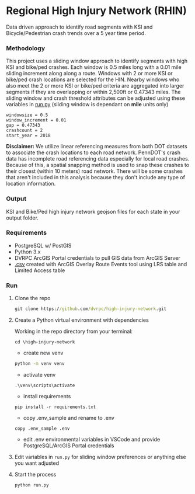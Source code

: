 # Regional High Injury Network (RHIN)
Data driven approach to identify road segments with KSI and Bicycle/Pedestrian crash trends over a 5 year time period.

### Methodology
This project uses a sliding window approach to identify segments with high KSI and bike/ped crashes.  Each window is 0.5 miles long with a 0.01 mile sliding increment along along a route.
Windows with 2 or more KSI or bike/ped crash locations are selected for the HIN.  Nearby windows who also meet the 2 or more KSI or bike/ped criteria are aggregated into larger segments if they are overlapping or within 2,500ft or 0.47343 miles.  The sliding window and crash threshold attributes can be adjusted using these variables in [run.py](run.py) (sliding window is dependant on **mile** units only)

```
windowsize = 0.5 
window_increment = 0.01 
gap = 0.47343 
crashcount = 2
start_year = 2018
```

**Disclaimer:**
We utilize linear referencing measures from both DOT datasets to associate the crash locations to each road network.  PennDOT's crash data has incomplete road referencing data especially for local road crashes.  Because of this, a spatial snapping method is used to snap these crashes to their closest (within 10 meters) road network.  There will be some crashes that aren't included in this analysis because they don't include any type of location information.

### Output 
KSI and Bike/Ped high injury network geojson files for each state in your output folder.

### Requirements
- PostgreSQL w/ PostGIS
- Python 3.x
- DVRPC ArcGIS Portal credentials to pull GIS data from ArcGIS Server
- [.csv](./source/nj_lrs_access.csv) created with ArcGIS Overlay Route Events tool using LRS table and Limited Access table

### Run
1. Clone the repo
    ``` cmd
    git clone https://github.com/dvrpc/high-injury-network.git
    ```
2. Create a Python virtual environment with dependencies

    Working in the repo directory from your terminal:
    ```
    cd \high-injury-network
    ```
    - create new venv
    ```cmd
    python -m venv venv
    ```
    - activate venv
    ```
    .\venv\scripts\activate
    ```
    - install requirements
    ```
    pip install -r requirements.txt
    ```
    - copy .env_sample and rename to .env
    ```
    copy .env_sample .env
    ```
    - edit .env environmental variables in VSCode and provide PostgreSQL/ArcGIS Portal credentials

3. Edit variables in `run.py` for sliding window preferences or anything else you want adjusted

4. Start the process
    ```
    python run.py
    ```